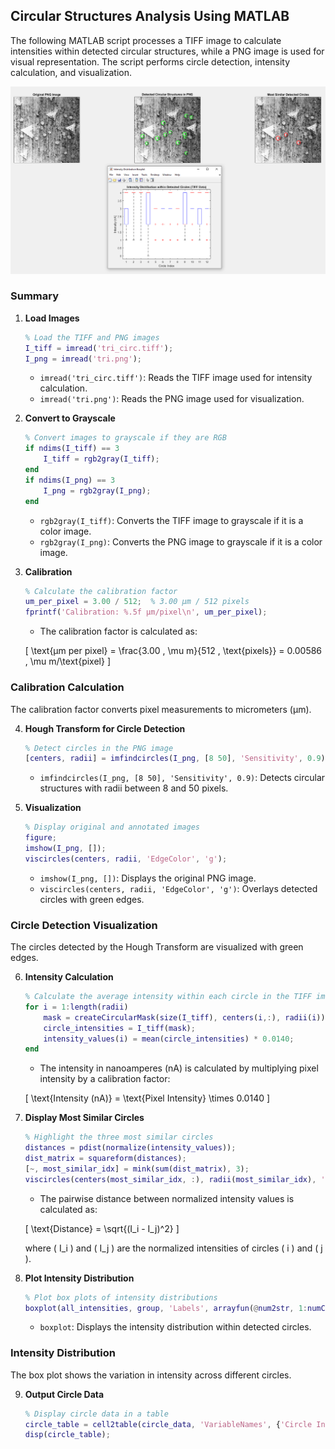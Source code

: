 ## Circular Structures Analysis Using MATLAB

The following MATLAB script processes a TIFF image to calculate intensities within detected circular structures, while a PNG image is used for visual representation. The script performs circle detection, intensity calculation, and visualization.

![Example Output](circ_example_output.PNG)

### Summary

1. **Load Images**

    ```matlab
    % Load the TIFF and PNG images
    I_tiff = imread('tri_circ.tiff');
    I_png = imread('tri.png');
    ```

    - `imread('tri_circ.tiff')`: Reads the TIFF image used for intensity calculation.
    - `imread('tri.png')`: Reads the PNG image used for visualization.

2. **Convert to Grayscale**

    ```matlab
    % Convert images to grayscale if they are RGB
    if ndims(I_tiff) == 3
        I_tiff = rgb2gray(I_tiff);
    end
    if ndims(I_png) == 3
        I_png = rgb2gray(I_png);
    end
    ```

    - `rgb2gray(I_tiff)`: Converts the TIFF image to grayscale if it is a color image.
    - `rgb2gray(I_png)`: Converts the PNG image to grayscale if it is a color image.

3. **Calibration**

    ```matlab
    % Calculate the calibration factor
    um_per_pixel = 3.00 / 512;  % 3.00 µm / 512 pixels
    fprintf('Calibration: %.5f µm/pixel\n', um_per_pixel);
    ```

    - The calibration factor is calculated as:

    \[
    \text{µm per pixel} = \frac{3.00 \, \mu m}{512 \, \text{pixels}} = 0.00586 \, \mu m/\text{pixel}
    \]

### Calibration Calculation

The calibration factor converts pixel measurements to micrometers (µm).

4. **Hough Transform for Circle Detection**

    ```matlab
    % Detect circles in the PNG image
    [centers, radii] = imfindcircles(I_png, [8 50], 'Sensitivity', 0.9);
    ```

    - `imfindcircles(I_png, [8 50], 'Sensitivity', 0.9)`: Detects circular structures with radii between 8 and 50 pixels.

5. **Visualization**

    ```matlab
    % Display original and annotated images
    figure;
    imshow(I_png, []);
    viscircles(centers, radii, 'EdgeColor', 'g');
    ```

    - `imshow(I_png, [])`: Displays the original PNG image.
    - `viscircles(centers, radii, 'EdgeColor', 'g')`: Overlays detected circles with green edges.

### Circle Detection Visualization

The circles detected by the Hough Transform are visualized with green edges.

6. **Intensity Calculation**

    ```matlab
    % Calculate the average intensity within each circle in the TIFF image
    for i = 1:length(radii)
        mask = createCircularMask(size(I_tiff), centers(i,:), radii(i));
        circle_intensities = I_tiff(mask);
        intensity_values(i) = mean(circle_intensities) * 0.0140;
    end
    ```

    - The intensity in nanoamperes (nA) is calculated by multiplying pixel intensity by a calibration factor:

    \[
    \text{Intensity (nA)} = \text{Pixel Intensity} \times 0.0140
    \]

7. **Display Most Similar Circles**

    ```matlab
    % Highlight the three most similar circles
    distances = pdist(normalize(intensity_values));
    dist_matrix = squareform(distances);
    [~, most_similar_idx] = mink(sum(dist_matrix), 3);
    viscircles(centers(most_similar_idx, :), radii(most_similar_idx), 'EdgeColor', 'r');
    ```

    - The pairwise distance between normalized intensity values is calculated as:

    \[
    \text{Distance} = \sqrt{(I_i - I_j)^2}
    \]

    where \( I_i \) and \( I_j \) are the normalized intensities of circles \( i \) and \( j \).

8. **Plot Intensity Distribution**

    ```matlab
    % Plot box plots of intensity distributions
    boxplot(all_intensities, group, 'Labels', arrayfun(@num2str, 1:numCircles, 'UniformOutput', false));
    ```

    - `boxplot`: Displays the intensity distribution within detected circles.

### Intensity Distribution

The box plot shows the variation in intensity across different circles.

9. **Output Circle Data**

    ```matlab
    % Display circle data in a table
    circle_table = cell2table(circle_data, 'VariableNames', {'Circle Index', 'X Coordinate', 'Y Coordinate', 'Mean Intensity (nA)'});
    disp(circle_table);
    ```

